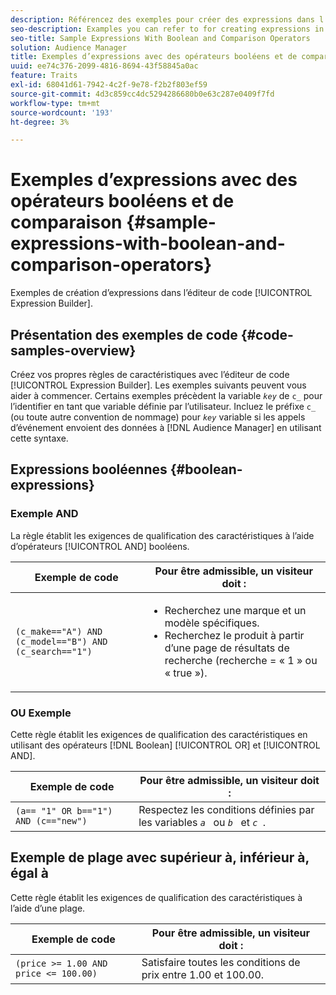 ```yaml
---
description: Référencez des exemples pour créer des expressions dans l’éditeur de code du Générateur d’expression.
seo-description: Examples you can refer to for creating expressions in the Expression Builder code editor.
seo-title: Sample Expressions With Boolean and Comparison Operators
solution: Audience Manager
title: Exemples d’expressions avec des opérateurs booléens et de comparaison
uuid: ee74c376-2099-4816-8694-43f58845a0ac
feature: Traits
exl-id: 68041d61-7942-4c2f-9e78-f2b2f803ef59
source-git-commit: 4d3c859cc4dc5294286680b0e63c287e0409f7fd
workflow-type: tm+mt
source-wordcount: '193'
ht-degree: 3%

---
```


# Exemples d’expressions avec des opérateurs booléens et de comparaison {#sample-expressions-with-boolean-and-comparison-operators}

Exemples de création d’expressions dans l’éditeur de code [!UICONTROL Expression Builder].

## Présentation des exemples de code {#code-samples-overview}

<!-- r_tb_expression_samples.xml -->

Créez vos propres règles de caractéristiques avec l’éditeur de code [!UICONTROL Expression Builder]. Les exemples suivants peuvent vous aider à commencer. Certains exemples précèdent la variable *`key`* de `c_` pour l’identifier en tant que variable définie par l’utilisateur. Incluez le préfixe `c_` (ou toute autre convention de nommage) pour *`key`* variable si les appels d’événement envoient des données à [!DNL Audience Manager] en utilisant cette syntaxe.

## Expressions booléennes {#boolean-expressions}

### Exemple AND

La règle établit les exigences de qualification des caractéristiques à l’aide d’opérateurs [!UICONTROL AND] booléens.

<table id="table_7C5E23EC9E0F43B182EA9771D7BB6E87"> 
 <thead> 
  <tr> 
   <th colname="col1" class="entry"> Exemple de code </th> 
   <th colname="col2" class="entry"> Pour être admissible, un visiteur doit : </th> 
  </tr> 
 </thead>
 <tbody> 
  <tr> 
   <td colname="col1"><code>(c_make=="A") AND (c_model=="B") AND (c_search=="1")</code> </td> 
   <td colname="col2"> 
    <ul id="ul_F1BB5084FB794BE7A3569F9C106FC481"> 
     <li id="li_56E8C3BACF1C4B33A46CF92C51FF2286">Recherchez une marque et un modèle spécifiques. </li> 
     <li id="li_DD55F053BFCF4B0888B6994013000DB2">Recherchez le produit à partir d’une page de résultats de recherche (recherche = « 1 » ou « true »). </li> 
    </ul> </td> 
  </tr> 
 </tbody> 
</table>

### OU Exemple

Cette règle établit les exigences de qualification des caractéristiques en utilisant des opérateurs [!DNL Boolean] [!UICONTROL OR] et [!UICONTROL AND].

<table id="table_6E8BA5EE1D7F4DCC9A92074D0C2C050E"> 
 <thead> 
  <tr> 
   <th colname="col1" class="entry"> Exemple de code </th> 
   <th colname="col2" class="entry"> Pour être admissible, un visiteur doit : </th> 
  </tr> 
 </thead>
 <tbody> 
  <tr> 
   <td colname="col1"><code>(a== "1" OR b=="1") AND (c=="new")</code> </td> 
   <td colname="col2"> Respectez les conditions définies par les variables <code><i>a </i></code> ou <code><i>b </i></code> et <code><i>c </i></code>. </td> 
  </tr> 
 </tbody> 
</table>

## Exemple de plage avec supérieur à, inférieur à, égal à

Cette règle établit les exigences de qualification des caractéristiques à l’aide d’une plage.

<table id="table_988DE28E35D94348ADD334FB4C9F68D3"> 
 <thead> 
  <tr> 
   <th colname="col1" class="entry"> Exemple de code </th> 
   <th colname="col2" class="entry"> Pour être admissible, un visiteur doit : </th> 
  </tr> 
 </thead>
 <tbody> 
  <tr> 
   <td colname="col1"><code>(price &gt;= 1.00 AND price &lt;= 100.00)</code> </td> 
   <td colname="col2"> Satisfaire toutes les conditions de prix entre 1.00 et 100.00. </td> 
  </tr> 
 </tbody> 
</table>
